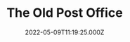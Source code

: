 ---
date: 2022-05-09T11:19:25.000Z
title: The Old Post Office
latitude: 51.92160868457655
longitude: -1.8647863015752697
category: checkin
---